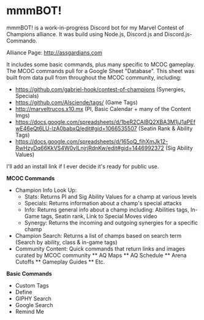 # mmmBOT!
mmmBOT! is a work-in-progress Discord bot for my Marvel Contest of Champions alliance. It was build using Node.js, Discord.js and Discord.js-Commando.

Alliance Page: http://assgardians.com

It includes some basic commands, plus many specific to MCOC gameplay. The MCOC commands pull for a Google Sheet "Database". This sheet was built from data pull from throughout the MCOC community, including:
* https://github.com/gabriel-hook/contest-of-champions (Synergies, Specials)
* https://github.com/Alsciende/tags/ (Game Tags)
* http://marveltrucos.x10.mx (PI, Basic Calendar + many of the Content Imgs)
* https://docs.google.com/spreadsheets/d/1beR2CAlBQ2XBA3M1jJ1aPEfwE46eQt6LU-lzA0babxQ/edit#gid=1066535507 (Seatin Rank & Ability Tags)
* https://docs.google.com/spreadsheets/d/165oQ_fihXmJk12-RwHzyDq66KkVS4W0yILnjrjRdnKw/edit#gid=1446992372 (Sig Ability Values)

I'll add an install link if I ever decide it's ready for public use.


**MCOC Commands** 
* Champion Info Look Up:
  * Stats: Returns PI and Sig Ability Values for a champ at various levels
  * Specials: Returns information about a champ's special attacks
  * Info: Returns general info about a champ including: Abilities tags, In-Game tags, Seatin rank, Link to Special Moves video
  * Synergy: Returns the incoming and outgoing synergies for a specific champ
* Champion Search: Returns a list of champs based on search term (Search by ability, class & in-game tags)
* Community Content: Quick commands that return links and images curated by MCOC community 
** AQ Maps
** AQ Schedule
** Arena Cutoffs
** Gameplay Guides
** Etc.


**Basic Commands**
* Custom Tags
* Define
* GIPHY Search
* Google Search
* Remind Me



